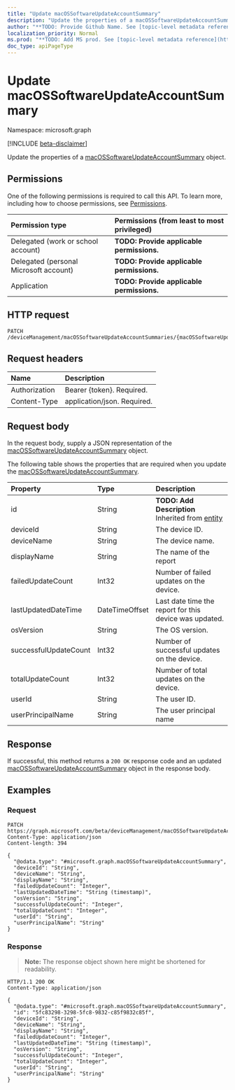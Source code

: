```yaml
---
title: "Update macOSSoftwareUpdateAccountSummary"
description: "Update the properties of a macOSSoftwareUpdateAccountSummary object."
author: "**TODO: Provide Github Name. See [topic-level metadata reference](https://msgo.azurewebsites.net/add/document/guidelines/metadata.html#topic-level-metadata)**"
localization_priority: Normal
ms.prod: "**TODO: Add MS prod. See [topic-level metadata reference](https://msgo.azurewebsites.net/add/document/guidelines/metadata.html#topic-level-metadata)**"
doc_type: apiPageType
---
```


# Update macOSSoftwareUpdateAccountSummary
Namespace: microsoft.graph

[!INCLUDE [beta-disclaimer](../../includes/beta-disclaimer.md)]

Update the properties of a [macOSSoftwareUpdateAccountSummary](../resources/macossoftwareupdateaccountsummary.md) object.

## Permissions
One of the following permissions is required to call this API. To learn more, including how to choose permissions, see [Permissions](/graph/permissions-reference).

|Permission type|Permissions (from least to most privileged)|
|:---|:---|
|Delegated (work or school account)|**TODO: Provide applicable permissions.**|
|Delegated (personal Microsoft account)|**TODO: Provide applicable permissions.**|
|Application|**TODO: Provide applicable permissions.**|

## HTTP request

<!-- {
  "blockType": "ignored"
}
-->
``` http
PATCH /deviceManagement/macOSSoftwareUpdateAccountSummaries/{macOSSoftwareUpdateAccountSummaryId}
```

## Request headers
|Name|Description|
|:---|:---|
|Authorization|Bearer {token}. Required.|
|Content-Type|application/json. Required.|

## Request body
In the request body, supply a JSON representation of the [macOSSoftwareUpdateAccountSummary](../resources/macossoftwareupdateaccountsummary.md) object.

The following table shows the properties that are required when you update the [macOSSoftwareUpdateAccountSummary](../resources/macossoftwareupdateaccountsummary.md).

|Property|Type|Description|
|:---|:---|:---|
|id|String|**TODO: Add Description** Inherited from [entity](../resources/entity.md)|
|deviceId|String|The device ID.|
|deviceName|String|The device name.|
|displayName|String|The name of the report|
|failedUpdateCount|Int32|Number of failed updates on the device.|
|lastUpdatedDateTime|DateTimeOffset|Last date time the report for this device was updated.|
|osVersion|String|The OS version.|
|successfulUpdateCount|Int32|Number of successful updates on the device.|
|totalUpdateCount|Int32|Number of total updates on the device.|
|userId|String|The user ID.|
|userPrincipalName|String|The user principal name|



## Response

If successful, this method returns a `200 OK` response code and an updated [macOSSoftwareUpdateAccountSummary](../resources/macossoftwareupdateaccountsummary.md) object in the response body.

## Examples

### Request
<!-- {
  "blockType": "request",
  "name": "update_macossoftwareupdateaccountsummary"
}
-->
``` http
PATCH https://graph.microsoft.com/beta/deviceManagement/macOSSoftwareUpdateAccountSummaries/{macOSSoftwareUpdateAccountSummaryId}
Content-Type: application/json
Content-length: 394

{
  "@odata.type": "#microsoft.graph.macOSSoftwareUpdateAccountSummary",
  "deviceId": "String",
  "deviceName": "String",
  "displayName": "String",
  "failedUpdateCount": "Integer",
  "lastUpdatedDateTime": "String (timestamp)",
  "osVersion": "String",
  "successfulUpdateCount": "Integer",
  "totalUpdateCount": "Integer",
  "userId": "String",
  "userPrincipalName": "String"
}
```


### Response
>**Note:** The response object shown here might be shortened for readability.
<!-- {
  "blockType": "response",
  "truncated": true
}
-->
``` http
HTTP/1.1 200 OK
Content-Type: application/json

{
  "@odata.type": "#microsoft.graph.macOSSoftwareUpdateAccountSummary",
  "id": "5fc83298-3298-5fc8-9832-c85f9832c85f",
  "deviceId": "String",
  "deviceName": "String",
  "displayName": "String",
  "failedUpdateCount": "Integer",
  "lastUpdatedDateTime": "String (timestamp)",
  "osVersion": "String",
  "successfulUpdateCount": "Integer",
  "totalUpdateCount": "Integer",
  "userId": "String",
  "userPrincipalName": "String"
}
```

